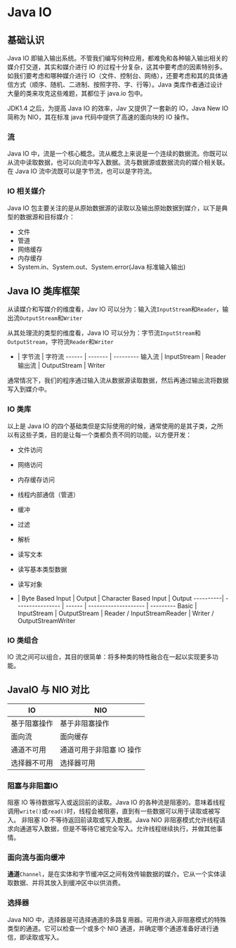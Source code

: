 # Java IO

## 基础认识

Java IO 即输入输出系统。不管我们编写何种应用，都难免和各种输入输出相关的媒介打交道，其实和媒介进行 IO 的过程十分复杂，这其中要考虑的因素特别多。如我们要考虑和哪种媒介进行 IO（文件、控制台、网络），还要考虑和其的具体通信方式（顺序、随机、二进制、按照字符、字、行等）。Java 类库作者通过设计大量的类来攻克这些难题，其都位于 java.io 包中。

JDK1.4 之后，为提高 Java IO 的效率，Jav 又提供了一套新的 IO，Java New IO 简称为 NIO，其在标准 java 代码中提供了高速的面向块的 IO 操作。

### 流

Java IO 中，流是一个核心概念。流从概念上来说是一个连续的数据流。你既可以从流中读取数据，也可以向流中写入数据。流与数据源或数据流向的媒介相关联。在 Java IO 流中流既可以是字节流，也可以是字符流。

### IO 相关媒介

Java IO 包主要关注的是从原始数据源的读取以及输出原始数据到媒介，以下是典型的数据源和目标媒介：

- 文件
- 管道
- 网络缓存
- 内存缓存
- System.in、System.out、System.error(Java 标准输入输出)

## Java IO 类库框架

从读媒介和写媒介的维度看，Jav IO 可以分为：输入流`InputStream`和`Reader`，输出流`OutputStream`和`Writer`

从其处理流的类型的维度看，Java IO 可以分为：字节流`InputStream`和`OutputStream`，字符流`Reader`和`Writer`

- | 字节流 | 字符流
------ | ------- | ---------
输入流 | InputStream | Reader
输出流 | OutputStream | Writer

通常情况下，我们的程序通过输入流从数据源读取数据，然后再通过输出流将数据写入到媒介中。

### IO 类库

以上是 Java IO 的四个基础类但是实际使用的时候，通常使用的是其子类，之所以有这些子类，目的是让每一个类都负责不同的功能，以方便开发：
- 文件访问
- 网络访问
- 内存缓存访问
- 线程内部通信（管道）
- 缓冲
- 过滤
- 解析
- 读写文本
- 读写基本类型数据
- 读写对象


- | Byte Based Input | Output | Character Based Input | Output
----------| ---------------- | ------ | -------------------- | ---------
Basic | InputStream | OutputStream | Reader / InputStreamReader | Writer / OutputStreamWriter


### IO 类组合

IO 流之间可以组合，其目的很简单：将多种类的特性融合在一起以实现更多功能。

## JavaIO 与 NIO 对比

IO                               |              NIO
-----------------------          |  ---------------------------------------
基于阻塞操作                       | 基于非阻塞操作
面向流                            | 面向缓存
通道不可用                         | 通道可用于非阻塞 IO 操作
选择器不可用                       | 选择器可用

### 阻塞与非阻塞IO

阻塞 IO 等待数据写入或返回前的读取。Java IO 的各种流是阻塞的。意味着线程调用`write()`或`read()`时，线程会被阻塞，直到有一些数据可以用于读取或被写入。 非阻塞 IO 不等待返回前读取或写入数据。Java NIO 非阻塞模式允许线程请求向通道写入数据，但是不等待它被完全写入。允许线程继续执行，并做其他事情。

### 面向流与面向缓冲

**通道**`Channel`，是在实体和字节缓冲区之间有效传输数据的媒介。它从一个实体读取数据、并将其放入到缓冲区中以供消费。

### 选择器

Java NIO 中，选择器是可选择通道的多路复用器。可用作进入非阻塞模式的特殊类型的通道。它可以检查一个或多个 NIO 通道，并确定哪个通道准备好进行通信，即读取或写入。
